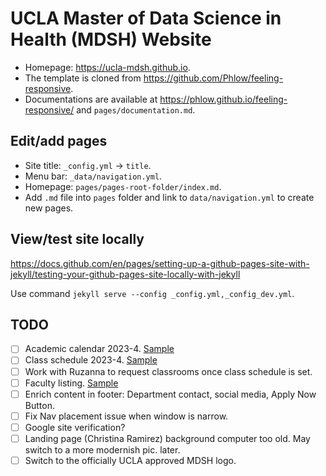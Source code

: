 # UCLA Master of Data Science in Health (MDSH) Website

- Homepage: <https://ucla-mdsh.github.io>.
- The template is cloned from <https://github.com/Phlow/feeling-responsive>.
- Documentations are available at <https://phlow.github.io/feeling-responsive/> and `pages/documentation.md`.

## Edit/add pages

- Site title: `_config.yml` -> `title`.
- Menu bar: `_data/navigation.yml`.
- Homepage: `pages/pages-root-folder/index.md`.
- Add `.md` file into `pages` folder and link to `data/navigation.yml` 
  to create new pages.

## View/test site locally

<https://docs.github.com/en/pages/setting-up-a-github-pages-site-with-jekyll/testing-your-github-pages-site-locally-with-jekyll>

Use command `jekyll serve --config _config.yml,_config_dev.yml`.

## TODO

* [ ] Academic calendar 2023-4. [Sample](https://static1.squarespace.com/static/5d279b884a66f90001eed359/t/61d8992306898f3b553a0889/1641584931337/HP+Calendar+22-23.pdf)  
* [ ] Class schedule 2023-4. [Sample](https://static1.squarespace.com/static/5d279b884a66f90001eed359/t/62fe62f6bbdf7e6fe7283224/1660838647179/22-23+HP+Course+Schedule.pdf)  
* [ ] Work with Ruzanna to request classrooms once class schedule is set.  
* [ ] Faculty listing. [Sample](https://www.mphhp.ph.ucla.edu/faculty)  
* [ ] Enrich content in footer: Department contact, social media, Apply Now Button.  
* [ ] Fix Nav placement issue when window is narrow.  
* [ ] Google site verification?  
* [ ] Landing page (Christina Ramirez) background computer too old. May switch to a more modernish pic. later.
* [ ] Switch to the officially UCLA approved MDSH logo.  
